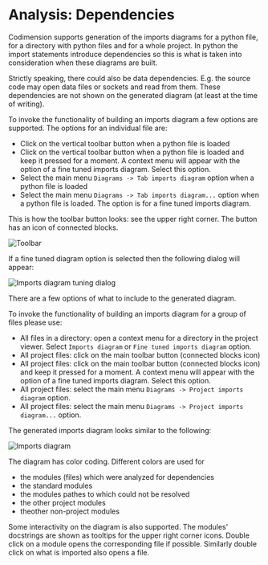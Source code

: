 Analysis: Dependencies
======================

Codimension supports generation of the imports diagrams for a python
file, for a directory with python files and for a whole project. In python the
import statements introduce dependencies so this is what is taken into
consideration when these diagrams are built.

Strictly speaking, there could also be data dependencies. E.g. the source code
may open data files or sockets and read from them. These dependencies are not
shown on the generated diagram (at least at the time of writing).

To invoke the functionality of building an imports diagram a few options are
supported. The options for an individual file are:
- Click on the vertical toolbar button when a python file is loaded
- Click on the vertical toolbar button when a python file is
  loaded and keep it pressed for a moment. A context menu will appear with the
  option of a fine tuned imports diagram. Select this option.
- Select the main menu `Diagrams -> Tab imports diagram` option when a python
  file is loaded
- Select the main menu `Diagrams -> Tab imports diagram...` option when a
  python file is loaded. The option is for a fine tuned imports diagram.

This is how the toolbar button looks: see the upper right corner. The button has
an icon of connected blocks.

![Toolbar](importtoolbar.png "Toolbar button to build an imports diagram")

If a fine tuned diagram option is selected then the following dialog will appear:

![Imports diagram tuning dialog](fineimportsdiagramdialog.png "Imports diagram tuning dialog")

There are a few options of what to include to the generated diagram.


To invoke the functionality of building an imports diagram for a group of files
please use:
- All files in a directory: open a context menu for a directory in the project
  viewer. Select `Imports diagram` or `Fine tuned imports diagram` option.
- All project files: click on the main toolbar button (connected blocks icon)
- All project files: click on the main toolbar button (connected blocks icon)
  and keep it pressed for a moment. A context menu will appear with the
  option of a fine tuned imports diagram. Select this option.
- All project files: select the main menu `Diagrams -> Project imports diagram`
  option.
- All project files: select the main menu `Diagrams -> Project imports diagram...`
  option.


The generated imports diagram looks similar to the following:

![Imports diagram](importsdiagram.png "Imports diagram")

The diagram has color coding. Different colors are used for
- the modules (files) which were analyzed for dependencies
- the standard modules
- the modules pathes to which could not be resolved
- the other project modules
- theother non-project modules

Some interactivity on the diagram is also supported. The modules' docstrings
are shown as tooltips for the upper right corner icons. Double click on a
module opens the corresponding file if possible. Similarly double click on
what is imported also opens a file.

